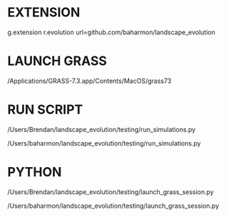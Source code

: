 # EXTENSION
g.extension r.evolution url=github.com/baharmon/landscape_evolution

# LAUNCH GRASS
/Applications/GRASS-7.3.app/Contents/MacOS/grass73

# RUN SCRIPT
/Users/Brendan/landscape_evolution/testing/run_simulations.py

/Users/baharmon/landscape_evolution/testing/run_simulations.py

# PYTHON
/Users/Brendan/landscape_evolution/testing/launch_grass_session.py

/Users/baharmon/landscape_evolution/testing/launch_grass_session.py

